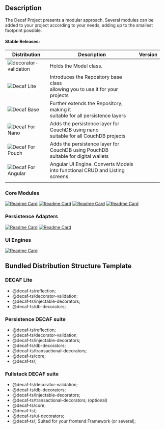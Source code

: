 ## Description

The Decaf Project presents a modular approach. 
Several modules can be added to your project according to your needs, adding up to the smallest footprint possible.

#### Stable Releases:

| Distribution                                                               | Description                                                                             | Version |
|----------------------------------------------------------------------------|-----------------------------------------------------------------------------------------|---------|
| ![decorator-validation](https://github.com/decaf-ts/decorator-validation ) | Holds the Model class.                                                                  |         |
| ![Decaf Lite]()                                                            | Introduces the Repository base class<br/>allowing you to use it for your projects       |         |
| ![Decaf Base]()                                                            | Further extends the Repository, making it<br/>suitable for all persistence layers       |         |
| ![Decaf For Nano]()                                                        | Adds the persistence layer for CouchDB using nano<br/>suitable for all CouchDB projects |         |
| ![Decaf For Pouch]()                                                       | Adds the persistence layer for CouchDB using PouchDB<br/>suitable for digital wallets   |         |
| ![Decaf For Angular]()                                                     | Angular UI Engine. Converts Models into functional CRUD and Listing screens             |         |
|                                                                            |                                                                                         |         |

### Core Modules

[![Readme Card](https://github-readme-stats.vercel.app/api/pin/?username=decaf-ts&repo=reflection)](https://github.com/decaf-ts/reflection)
[![Readme Card](https://github-readme-stats.vercel.app/api/pin/?username=decaf-ts&repo=decorator-validation)](https://github.com/decaf-ts/decorator-validation)
[![Readme Card](https://github-readme-stats.vercel.app/api/pin/?username=decaf-ts&repo=db-decorators)](https://github.com/decaf-ts/db-decorators)
[![Readme Card](https://github-readme-stats.vercel.app/api/pin/?username=decaf-ts&repo=core)](https://github.com/decaf-ts/core)

### Persistence Adapters

[![Readme Card](https://github-readme-stats.vercel.app/api/pin/?username=decaf-ts&repo=for-couchdb)](https://github.com/decaf-ts/for-couchdb)
[![Readme Card](https://github-readme-stats.vercel.app/api/pin/?username=decaf-ts&repo=for-fabric)](https://github.com/decaf-ts/for-fabric)

### UI Engines

[![Readme Card](https://github-readme-stats.vercel.app/api/pin/?username=decaf-ts&repo=for-angular)](https://github.com/decaf-ts/for-angular)

## Bundled Distribution Structure Template

### DECAF Lite

- @decaf-ts/reflection;
- @decaf-ts/decorator-validation;
- @decaf-ts/injectable-decorators;
- @decaf-ts/db-decorators;

### Persistence DECAF suite

- @decaf-ts/reflection;
- @decaf-ts/decorator-validation;
- @decaf-ts/injectable-decorators;
- @decaf-ts/db-decorators;
- @decaf-ts/transactional-decorators;
- @decaf-ts/core;
- @decaf-ts/<persistence adapter>;

### Fullstack DECAF suite

- @decaf-ts/decorator-validation;
- @decaf-ts/db-decorators;
- @decaf-ts/injectable-decorators;
- @decaf-ts/transactional-decorators; (optional)
- @decaf-ts/core;
- @decaf-ts/<persistence adapter>;
- @decaf-ts/ui-decorators;
- @decaf-ts/<rendering engine>; Suited for your frontend Framework (or several);